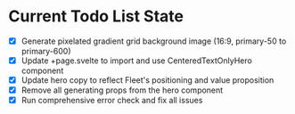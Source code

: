 <!-- DO NOT EDIT - Managed by todo_list tool -->
<!-- Updated: 2025-10-14T23:25:02.927Z -->

# Current Todo List State

- [x] Generate pixelated gradient grid background image (16:9, primary-50 to primary-600)
- [x] Update +page.svelte to import and use CenteredTextOnlyHero component
- [x] Update hero copy to reflect Fleet's positioning and value proposition
- [x] Remove all generating props from the hero component
- [x] Run comprehensive error check and fix all issues
